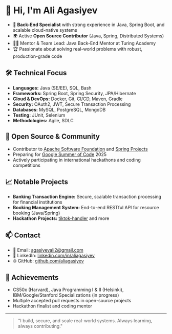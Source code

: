 # 👋 Hi, I'm **Ali Agasiyev**
- 💼 **Back-End Specialist** with strong experience in Java, Spring Boot, and scalable cloud-native systems
- 🌍 Active **Open Source Contributor** (Java, Spring, Distributed Systems)
- 🧑‍🏫 Mentor & Team Lead: Java Back-End Mentor at Turing Academy
- 🏆 Passionate about solving real-world problems with robust, production-grade code

## 🛠️ Technical Focus
- **Languages:** Java (SE/EE), SQL, Bash
- **Frameworks:** Spring Boot, Spring Security, JPA/Hibernate
- **Cloud & DevOps:** Docker, Git, CI/CD, Maven, Gradle
- **Security:** OAuth2, JWT, Secure Transaction Processing
- **Databases:** MySQL, PostgreSQL, MongoDB
- **Testing:** JUnit, Selenium
- **Methodologies:** Agile, SDLC

## 🌟 Open Source & Community
- Contributor to [Apache Software Foundation](https://github.com/apache) and [Spring Projects](https://github.com/spring-projects)
- Preparing for [Google Summer of Code](https://summerofcode.withgoogle.com/) 2025
- Actively participating in international hackathons and coding competitions

## 📈 Notable Projects
- **Banking Transaction Engine:** Secure, scalable transaction processing for financial institutions
- **Booking Management System:** End-to-end RESTful API for resource booking (Java/Spring)
- **Hackathon Projects:** [tiktok-handler](https://github.com/aliagasiyev/tiktok-handler) and more

## 📫 Contact
- 📧 Email: [agasiyevali2@gmail.com](mailto:agasiyevali2@gmail.com)
- 💼 LinkedIn: [linkedin.com/in/aliagasiyev](https://www.linkedin.com/in/aliagasiyev/)
- 🌐 GitHub: [github.com/aliagasiyev](https://github.com/aliagasiyev)

## 🏅 Achievements
- CS50x (Harvard), Java Programming I & II (Helsinki), IBM/Google/Stanford Specializations (in progress)
- Multiple accepted pull requests in open-source projects
- Hackathon finalist and coding mentor

---

> "I build, secure, and scale real-world systems. Always learning, always contributing."

